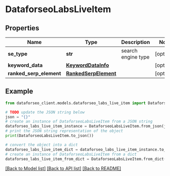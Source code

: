 # DataforseoLabsLiveItem


## Properties

Name | Type | Description | Notes
------------ | ------------- | ------------- | -------------
**se_type** | **str** | search engine type | [optional] 
**keyword_data** | [**KeywordDataInfo**](KeywordDataInfo.md) |  | [optional] 
**ranked_serp_element** | [**RankedSerpElement**](RankedSerpElement.md) |  | [optional] 

## Example

```python
from dataforseo_client.models.dataforseo_labs_live_item import DataforseoLabsLiveItem

# TODO update the JSON string below
json = "{}"
# create an instance of DataforseoLabsLiveItem from a JSON string
dataforseo_labs_live_item_instance = DataforseoLabsLiveItem.from_json(json)
# print the JSON string representation of the object
print(DataforseoLabsLiveItem.to_json())

# convert the object into a dict
dataforseo_labs_live_item_dict = dataforseo_labs_live_item_instance.to_dict()
# create an instance of DataforseoLabsLiveItem from a dict
dataforseo_labs_live_item_from_dict = DataforseoLabsLiveItem.from_dict(dataforseo_labs_live_item_dict)
```
[[Back to Model list]](../README.md#documentation-for-models) [[Back to API list]](../README.md#documentation-for-api-endpoints) [[Back to README]](../README.md)


